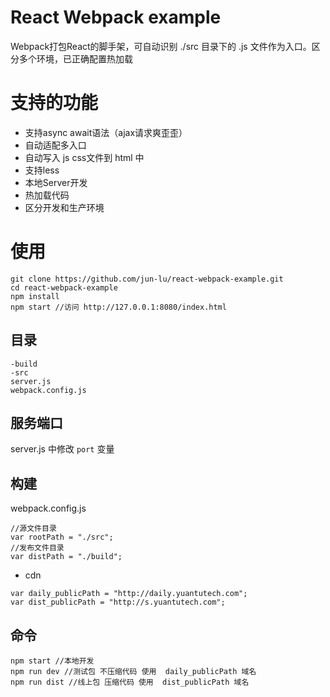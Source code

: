 # React Webpack example

Webpack打包React的脚手架，可自动识别 ./src 目录下的 .js 文件作为入口。区分多个环境，已正确配置热加载

# 支持的功能

* 支持async await语法（ajax请求爽歪歪）
* 自动适配多入口
* 自动写入 js css文件到 html 中
* 支持less
* 本地Server开发
* 热加载代码
* 区分开发和生产环境

# 使用

```
git clone https://github.com/jun-lu/react-webpack-example.git
cd react-webpack-example
npm install
npm start //访问 http://127.0.0.1:8080/index.html
```

## 目录

````
-build 
-src
server.js
webpack.config.js
````

## 服务端口

server.js 中修改 `port` 变量

## 构建

webpack.config.js
````
//源文件目录
var rootPath = "./src";
//发布文件目录
var distPath = "./build";
````

* cdn 

````
var daily_publicPath = "http://daily.yuantutech.com";
var dist_publicPath = "http://s.yuantutech.com";
````

## 命令

````
npm start //本地开发
npm run dev //测试包 不压缩代码 使用  daily_publicPath 域名
npm run dist //线上包 压缩代码 使用  dist_publicPath 域名

````